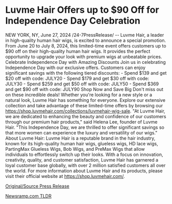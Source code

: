# Luvme Hair Offers up to $90 Off for Independence Day Celebration

NEW YORK, NY, June 27, 2024 /24-7PressRelease/ -- Luvme Hair, a leader in high-quality human hair wigs, is excited to announce a special promotion. From June 20 to July 8, 2024, this limited-time event offers customers up to $90 off on their high-quality human hair wigs. It provides the perfect opportunity to upgrade your look with premium wigs at unbeatable prices.  Celebrate Independence Day with Amazing Discounts Join us in celebrating Independence Day with our exclusive offers. Customers can enjoy significant savings with the following tiered discounts: - Spend $139 and get $20 off with code: JULY20 - Spend $179 and get $30 off with code: JULY30 - Spend $259 and get $50 off with code: JULY50 - Spend $369 and get $90 off with code: JULY90  Shop Now and Save Big Don't miss out on these incredible deals! Whether you're looking for a new style or a natural look, Luvme Hair has something for everyone. Explore our extensive collection and take advantage of these limited-time offers by browsing our https://shop.luvmehair.com/collections/luvmehair-wig-sale.  "At Luvme Hair, we are dedicated to enhancing the beauty and confidence of our customers through our premium hair products," said Helena Lee, founder of Luvme Hair. "This Independence Day, we are thrilled to offer significant savings so that more women can experience the luxury and versatility of our wigs."  About Luvme Hair: Luvme Hair is a reputable brand in the hair industry, known for its high-quality human hair wigs, glueless wigs, HD lace wigs, PartingMax Glueless Wigs, Bob Wigs, and PreMax Wigs that allow individuals to effortlessly switch up their looks. With a focus on innovation, creativity, quality, and customer satisfaction, Luvme Hair has garnered a loyal customer base globally, with over 2 million satisfied customers all over the world. For more information about Luvme Hair and its products, please visit their official website at https://shop.luvmehair.com/. 

[Original/Source Press Release](https://www.24-7pressrelease.com/press-release/512080/luvme-hair-offers-up-to-90-off-for-independence-day-celebration) 

[Newsramp.com TLDR](https://newsramp.com/None) 